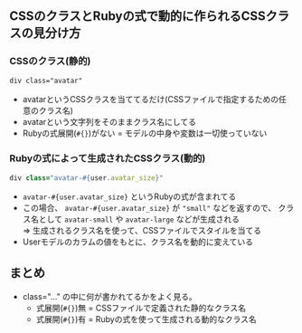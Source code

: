 ## CSSのクラスとRubyの式で動的に作られるCSSクラスの見分け方
### CSSのクラス(静的)
```html
div class="avatar"
```
- avatarというCSSクラスを当ててるだけ(CSSファイルで指定するための任意のクラス名)
- avatarという文字列をそのままクラス名にしてる
- Rubyの式展開(`#{}`)がない = モデルの中身や変数は一切使っていない

### Rubyの式によって生成されたCSSクラス(動的)
```ruby
div class="avatar-#{user.avatar_size}"
```
- `avatar-#{user.avatar_size}` というRubyの式が含まれてる
- この場合、 `avatar-#{user.avatar_size}` が `"small"` などを返すので、
  クラス名として `avatar-small` や `avatar-large` などが生成される  
  => 生成されるクラス名を使って、CSSファイルでスタイルを当てる
- Userモデルのカラムの値をもとに、クラス名を動的に変えている

## まとめ
- class="..." の中に何が書かれてるかをよく見る。
  - 式展開(`#{}`)無 = CSSファイルで定義された静的なクラス名
  - 式展開(`#{}`)有 = Rubyの式を使って生成される動的なクラス名
